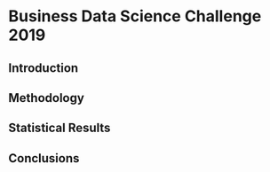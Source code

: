 # Business Data Science Challenge 2019

## Introduction

## Methodology

## Statistical Results

## Conclusions
